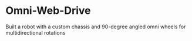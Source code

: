 # Omni-Web-Drive
Built a robot with a custom chassis and 90-degree angled omni wheels for multidirectional rotations
